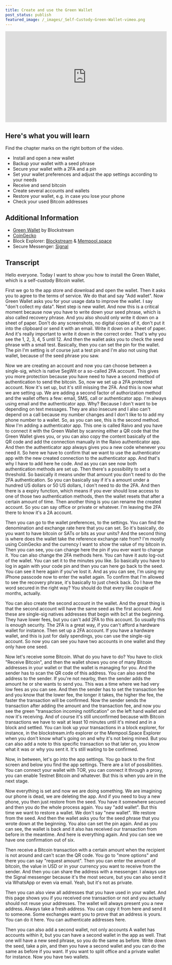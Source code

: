```yaml
---
title: Create and use the Green Wallet
post_status: publish
featured_image: /_images/_Self-Custody-Green-Wallet-vimeo.png
---
```


<div style="padding:56.25% 0 0 0;position:relative;"><iframe src="https://player.vimeo.com/video/887498272?h=921eac6775&amp;badge=0&amp;autopause=0&amp;quality_selector=1&amp;player_id=0&amp;app_id=58479" frameborder="0" allow="autoplay; fullscreen; picture-in-picture" style="position:absolute;top:0;left:0;width:100%;height:100%;" title="How to Use a Bitcoin Self-Custody Wallet: Blockstream Green"></iframe></div>

<div style="margin-bottom:30px;"></div>

## Here's what you will learn

Find the chapter marks on the right bottom of the video.

- Install and open a new wallet
- Backup your wallet with a seed phrase
- Secure your wallet with a 2FA and a pin
- Set your wallet preferences and adjust the app settings according to your needs
- Receive and send bitcoin
- Create several accounts and wallets
- Restore your wallet, e.g. in case you lose your phone
- Check your used Bitcoin addresses

## Additional Information
* [Green Wallet](https://blockstream.com/green/) by Blockstream
* [CoinGecko](https://www.coingecko.com/)
* Block Explorer: [Blockstream](https://blockstream.info/) & [Mempool.space](https://mempool.space/)
* Secure Messenger: [Signal](https://signal.org/)

## Transcript

Hello everyone. Today I want to show you how to install the Green Wallet, which is a self-custody Bitcoin wallet. 

First we go to the app store and download and open the wallet. Then it asks you to agree to the terms of service. We do that and say "Add wallet". Now Green Wallet asks you for your usage data to improve the wallet. I say "don't collect my data". Next step is new wallet. And now this is a critical moment because now you have to write down your seed phrase, which is also called recovery phrase. And you also should only write it down on a sheet of paper. Don't do any screenshots, no digital copies of it, don't put it into the clipboard or send it with an email. Write it down on a sheet of paper. And it's really important to write it down in the correct order. That's why you see the 1, 2, 3, 4, 5 until 12. And then the wallet asks you to check the seed phrase with a small test. Basically, then you can set the pin for the wallet. The pin I'm setting is of course just a test pin and I'm also not using that wallet, because of the seed phrase you saw. 

Now we are creating an account and now you can choose between a single-sig, which is native SegWit or a so-called 2FA account. This gives you more protection because you have need to have a second method of authentication to send the bitcoin. So, now we set up a 2FA protected account. Now it's set up, but it's still missing the 2FA. And this is now what we are setting up. We are adding a second factor of authorization method and the wallet offers a few: email, SMS, call or authenticator app. I'm always using email and the authenticator app. Why? Because I don't want to be depending on text messages. They are also insecure and I also can't depend on a call because my number changes and I don't like to to add my phone number to a wallet. So, as you can see, this is the second method. Now I'm adding a authenticator app. This one is called Raivo and you have to connect it with the Green Wallet by scanning either a QR code that the Green Wallet gives you, or you can also copy the content basically of the QR code and add the connection manually in the Raivo authenticator app. And then the authenticator app always gives you a new code whenever you need it. So here we have to confirm that we want to use the authenticator app with the new created connection to the authenticator app. And that's why I have to add here he code. And as you can see now both authentication methods are set up. Then there's a possibility to set a threshold. So basically it means under that amount you don't need to do the 2FA authentication. So you can basically say if it's a amount under a hundred US dollars or 50 US dollars, I don't need to do the 2FA. And then there is a expiry function, which means if you ever should lose access to one of those two authentication methods, then the wallet resets that after a certain amount of time. Then another thing is you can rename the created account. So you can say office or private or whatever. I'm leaving the 2FA there to know it's a 2A account. 

Then you can go to the wallet preferences, to the settings. You can find the denomination and exchange rate here that you can set. So it's basically, do you want to have bitcoin or SATs or bits as your units? And the second thing is where does the wallet take the reference exchange rate from? I'm mostly using CoinGecko and the currency I want to show the value of my bitcoin in. Then you can see, you can change here the pin if you ever want to change it. You can also change the 2FA methods here. You can have it auto log-out of the wallet. You can set it to the minutes you like. So basically you have to log in again with your code pin and then you can here go back to the seed. You can see it here again if you've lost it. And as you can see, I'm using my iPhone passcode now to enter the wallet again. To confirm that I'm allowed to see the recovery phrase, it's basically to just check back. Do I have the word secured in the right way? You should do that every like couple of months, actually. 

You can also create the second account in the wallet. And the great thing is that the second account will have the same seed as the first account. And these are single-sig natives addresses that begin with bc1 at the beginning. They have lower fees, but you can't add 2FA to this account. So usually this is enough security. The 2FA is a great way, if you can't afford a hardware wallet for instance. Then set up a 2FA account. If you have a hardware wallet, and this is just for daily spendings, you can use the single-sig account. So now you can see you have two accounts in one wallet and they only have one seed. 

Now let's receive some Bitcoin. What do you have to do? You have to click "Receive Bitcoin", and then the wallet shows you one of many Bitcoin addresses in your wallet or that the wallet is managing for you. And the sender has to scan the QR code of this address. You can also send the address to the sender. If you're not nearby, then the sender adds the amount he or she wants to send you. This was a time where we had very low fees as you can see. And then the sender has to set the transaction fee and you know that the lower fee, the longer it takes, the higher the fee, the faster the transaction will be confirmed. Now the sender sends the transaction after adding the amount and the transaction fee, and now you see the green "transaction incoming notification" on the left hand wallet and now it's receiving. And of course it's still unconfirmed because with Bitcoin transactions we have to wait at least 10 minutes until it's mined and in a block and settled. You can look up your transactions in a block explorer, for instance, in the blockstream.info explorer or the Mempool.Space Explorer when you don't know what's going on and why it's not being mined. But you can also add a note to this specific transaction so that later on, you know what it was or why you sent it. It's still waiting to be confirmed. 

Now, in between, let's go into the app settings. You go back to the first screen and below you find the app settings. There are a lot of possibilities. You can connect your wallet with TOR, you can connect it through a proxy, you can enable Testnet Bitcoin and whatever. But this is when you are in the next stage. 

Now everything is set and now we are doing something. We are imagining our phone is dead, we are deleting the app. And if you need to buy a new phone, you then just restore from the seed. You have it somewhere secured and then you do the whole process again. You say "add wallet". But this time we want to restore a wallet. We don't say "new wallet". We restore from the seed. And then the wallet asks you for the seed phrase that you wrote down at the beginning. You also can set the pin again. And as you can see, the wallet is back and it also has received our transaction from before in the meantime. And here is everything again. And you can see we have one confirmation out of six. 

Then receive a Bitcoin transaction with a certain amount when the recipient is not around and can't scan the QR code. You go to "more options" and there you can say "request amount". Then you can enter the amount of bitcoin, the value in USD or in your currency you want to receive from the sender. And then you can share the address with a messenger. I always use the Signal messenger because it's the most secure, but you can also send it via WhatsApp or even via email. Yeah, but it's not as private. 

Then you can also view all addresses that you have used in your wallet. And this page shows you if you received one transaction or not and you actually should not reuse your addresses. The wallet will always present you a new address. Always take a fresh address. You can copy it from here and send it to someone. Some exchanges want you to prove that an address is yours. You can do it here. You can authenticate addresses here. 

Then you can also add a second wallet, not only accounts A wallet has accounts within it, but you can have a second wallet in the app as well. That one will have a new seed phrase, so you do the same as before. Write down the seed, take a pin, and then you have a second wallet and you can do the same as before if you want. If you want to split office and a private wallet for instance. Now you have two wallets.
